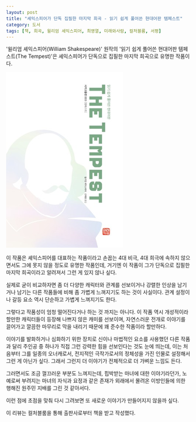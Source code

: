 ```yaml
---
layout: post
title: "셰익스피어가 단독 집필한 마지막 희곡 - 읽기 쉽게 풀어쓴 현대어판 템페스트"
category: 도서
tags: [책, 희곡, 윌리엄 셰익스피어, 최영열, 미래와사람, 컬처블룸, 서평]
---
```


'윌리엄 셰익스피어(William Shakespeare)' 원작의
'읽기 쉽게 풀어쓴 현대어판 템페스트(The Tempest)'은
셰익스피어가 단독으로 집필한 마지막 희곡으로 유명한 작품이다.

![표지](/images/the-tempest-easy-to-read-modern-language-edition-book-h480.jpg)

이 작품은 셰익스피어를 대표하는 작품이라고 손꼽는 4대 비극, 4대 희극에 속하지 않으면서도
그에 못지 않을 정도로 유명한 작품인데,
거기엔 이 작품이 그가 단독으로 집필한 마지막 희곡이라고 알려져서 그런 게 있지 않나 싶다.

실제로 굳이 비교하자면 좀 더 다양한 캐릭터와 관계를 선보이거나 강렬한 인상을 남기거나 남기는 다른 작품들에 비해
좀 가볍게 느껴지기도 하는 것이 사실이다.
관계 설정이나 갈등 요소 역시 단순하고 가볍게 느껴지기도 한다.

그렇다고 작품성이 엄청 떨어진다거나 하는 것 까지는 아니다.
이 작품 역시 개성적이라 할만한 캐릭터들이 등장해 나쁘지 않은 캐미를 선보이며,
자연스러운 전개로 이야기를 끌어가고
깔끔한 마무리로 막을 내리기 때문에
꽤 준수한 작품이라 할만하다.

이야기를 발화하거나 심화하기 위한 장치로
신이나 마법적인 요소를 사용했던 다른 작품과 달리
주인공 중 하나가 직접 그런 강력한 힘을 선보인다는 것도 눈에 띄는데,
이는 처음부터 그를 일종의 오너캐로서, 전지적인 극작가로서의 정체성을 가진 인물로 설정해서 그런 게 아닌가 싶다.
그래서 그런지 더 이야기가 전체적으로 더 가벼운 느낌도 든다.

그러면서도 조금 껄끄러운 부분도 느껴지는데,
핍박받는 마녀에 대한 이야기라던가,
노예로써 부려지는 마녀의 자식과 요정과 같은 존재가
외래에서 몰려온 이방인들에 의한 행해진 원주민 지배를 그린 것 같아서다.

이런 점에 초점을 맞춰 다시 그려보면
또 새로운 이야기가 만들어지지 않을까 싶다.



<div class="im im-info">
이 리뷰는 컬처블룸을 통해 출판사로부터 책을 받고 작성했다.
</div>

